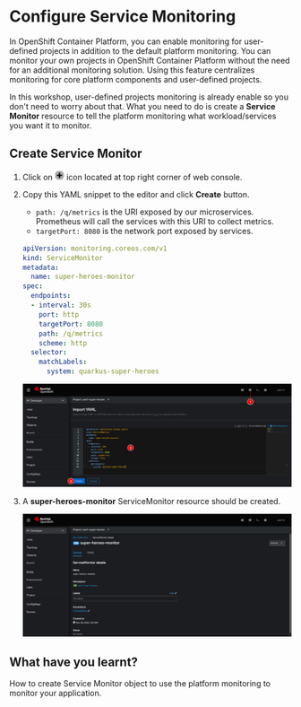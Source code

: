 # Configure Service Monitoring

In OpenShift Container Platform, you can enable monitoring for user-defined projects in addition to the default platform monitoring. You can monitor your own projects in OpenShift Container Platform without the need for an additional monitoring solution. Using this feature centralizes monitoring for core platform components and user-defined projects.

In this workshop, user-defined projects monitoring is already enable so you don't need to worry about that. What you need to do is create a **Service Monitor** resource to tell the platform monitoring what workload/services you want it to monitor.

## Create Service Monitor

1. Click on ![add](image/add-icon.png) icon located at top right corner of web console.

2. Copy this YAML snippet to the editor and click **Create** button.

    - `path: /q/metrics` is the URI exposed by our microservices. Prometheus will call the services with this URI to collect metrics.
    - `targetPort: 8080` is the network port exposed by services.

   ```yaml
   apiVersion: monitoring.coreos.com/v1
   kind: ServiceMonitor
   metadata:
     name: super-heroes-monitor
   spec:
     endpoints:
     - interval: 30s
       port: http
       targetPort: 8080
       path: /q/metrics
       scheme: http
     selector:
       matchLabels:
         system: quarkus-super-heroes
   ```

    ![Create Service Monitoring](image/application-metrics/app-metric-2.png)

3. A **super-heroes-monitor** ServiceMonitor resource should be created.

    ![Create Service Monitoring](image/application-metrics/app-metric-3.png)

## What have you learnt?

How to create Service Monitor object to use the platform monitoring to monitor your application.
